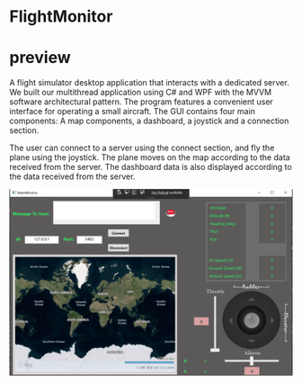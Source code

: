 # FlightMonitor
# preview
A flight simulator desktop application that interacts with a dedicated server. We built our multithread application using C# and WPF with the MVVM software architectural pattern. The program features a convenient user interface for operating a small aircraft. The GUI contains four main components: A map components, a dashboard, a joystick and a connection section.

The user can connect to a server using the connect section, and fly the plane using the joystick. The plane moves on the map according to the data received from the server. The dashboard data is also displayed according to the data received from the server.

![Image of screen](https://github.com/galrou/FlightMonitor/blob/master/FlightSim.png)
